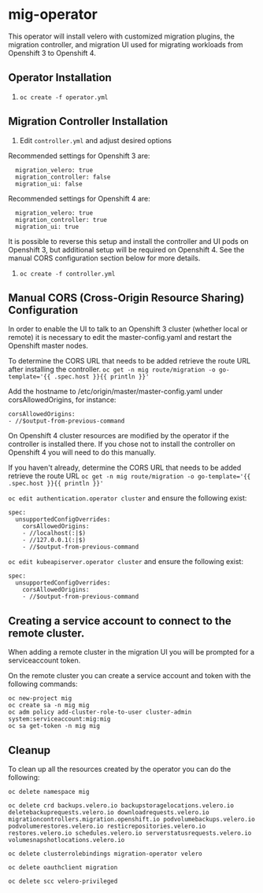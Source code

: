 # mig-operator
This operator will install velero with customized migration plugins, the migration controller, and migration UI used for migrating workloads from Openshift 3 to Openshift 4.

## Operator Installation
1. `oc create -f operator.yml`

## Migration Controller Installation
1. Edit `controller.yml` and adjust desired options

Recommended settings for Openshift 3 are:
```
  migration_velero: true
  migration_controller: false
  migration_ui: false
```

Recommended settings for Openshift 4 are:
```
  migration_velero: true
  migration_controller: true
  migration_ui: true
```

It is possible to reverse this setup and install the controller and UI pods on Openshift 3, but additional setup will be required on Openshift 4. See the manual CORS configuration section below for more details.

1. `oc create -f controller.yml`

## Manual CORS (Cross-Origin Resource Sharing) Configuration
In order to enable the UI to talk to an Openshift 3 cluster (whether local or remote) it is necessary to edit the master-config.yaml and restart the Openshift master nodes. 

To determine the CORS URL that needs to be added retrieve the route URL after installing the controller.
`oc get -n mig route/migration -o go-template='{{ .spec.host }}{{ println }}'`

Add the hostname to /etc/origin/master/master-config.yaml under corsAllowedOrigins, for instance:
```
corsAllowedOrigins:
- //$output-from-previous-command
```

On Openshift 4 cluster resources are modified by the operator if the controller is installed there. If you chose not to install the controller on Openshift 4 you will need to do this manually.

If you haven't already, determine the CORS URL that needs to be added retrieve the route URL
`oc get -n mig route/migration -o go-template='{{ .spec.host }}{{ println }}'`

`oc edit authentication.operator cluster` and ensure the following exist:
```
spec:
  unsupportedConfigOverrides:
    corsAllowedOrigins:
    - //localhost(:|$)
    - //127.0.0.1(:|$)
    - //$output-from-previous-command
```

`oc edit kubeapiserver.operator cluster` and ensure the following exist:
```
spec:
  unsupportedConfigOverrides:
    corsAllowedOrigins:
    - //$output-from-previous-command
```

## Creating a service account to connect to the remote cluster.
When adding a remote cluster in the migration UI you will be prompted for a serviceaccount token.

On the remote cluster you can create a service account and token with the following commands:
```
oc new-project mig
oc create sa -n mig mig
oc adm policy add-cluster-role-to-user cluster-admin system:serviceaccount:mig:mig
oc sa get-token -n mig mig
```

## Cleanup
To clean up all the resources created by the operator you can do the following:
```
oc delete namespace mig

oc delete crd backups.velero.io backupstoragelocations.velero.io deletebackuprequests.velero.io downloadrequests.velero.io migrationcontrollers.migration.openshift.io podvolumebackups.velero.io podvolumerestores.velero.io resticrepositories.velero.io restores.velero.io schedules.velero.io serverstatusrequests.velero.io volumesnapshotlocations.velero.io

oc delete clusterrolebindings migration-operator velero

oc delete oauthclient migration

oc delete scc velero-privileged
```
